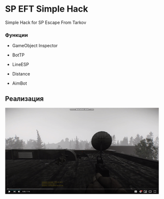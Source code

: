 # SP EFT Simple Hack

Simple Hack for SP Escape From Tarkov

### Функции

* GameObject Inspector

* BotTP

* LineESP

* Distance

* AimBot

## Реализация

[<img align="centre" width="700x" src="https://github.com/gwiden/gwiden/blob/main/assets/EFT%20Simple%20Hack/EFT.png" />][youtube]

[youtube]: https://youtu.be/BZ-4iXJVSgY